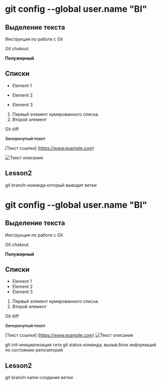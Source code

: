 # git config --global user.name "BI"

## Выделение текста

Инструкция по работе с Git

*Git chekout.*

**Полужирный**

## Списки


* Element 1


* Element 2

* Element 3

1. Первый элемент нумерованного списка.
2. Второй элемент

Git diff

~~Зачеркнутый текст~~

[Текст ссылки] (https://www.example.com)

![Текст описания](https://camo.githubusercontent.com/8679372db5e23ea32a55140f5934af720260853d5ee65afcf5aa738ca4900e92/68747470733a2f2f6173736574732e73696d706c6576696577696e632e636f6d2f73696d706c65766965772f696d6167652f75706c6f61642f635f66696c6c2c685f3732302c715f37352c775f313430302f76312f636c69656e74732f6e6577796f726b636974792f436f726f6e6176697275735f496e666f5f6d6964746f776e5f6d616e68617474616e5f736b796c696e655f6e79635f3330303078323030305f33363466613962382d383663652d346639352d393037612d3462643865613332663233322e6a7067)

## Lesson2
git branch-команда который выводит ветки












# git config --global user.name "BI"

## Выделение текста
Инструкция по работе с Git

*Git chekout.*

**Полужирный**

## Списки
* Element 1
* Element 2
* Element 3

1. Первый элемент нумерованного списка.
2. Второй элемент

Git diff

~~Зачеркнутый текст~~

[Текст ссылки] (https://www.example.com)
![Текст описания](https://camo.githubusercontent.com/8679372db5e23ea32a55140f5934af720260853d5ee65afcf5aa738ca4900e92/68747470733a2f2f6173736574732e73696d706c6576696577696e632e636f6d2f73696d706c65766965772f696d6167652f75706c6f61642f635f66696c6c2c685f3732302c715f37352c775f313430302f76312f636c69656e74732f6e6577796f726b636974792f436f726f6e6176697275735f496e666f5f6d6964746f776e5f6d616e68617474616e5f736b796c696e655f6e79635f3330303078323030305f33363466613962382d383663652d346639352d393037612d3462643865613332663233322e6a7067)

git init-инициализация гита
git status-команда, вызыв.блок информаций по состоянию репозиторий
## Lesson2
git branch name-cоздание ветки










